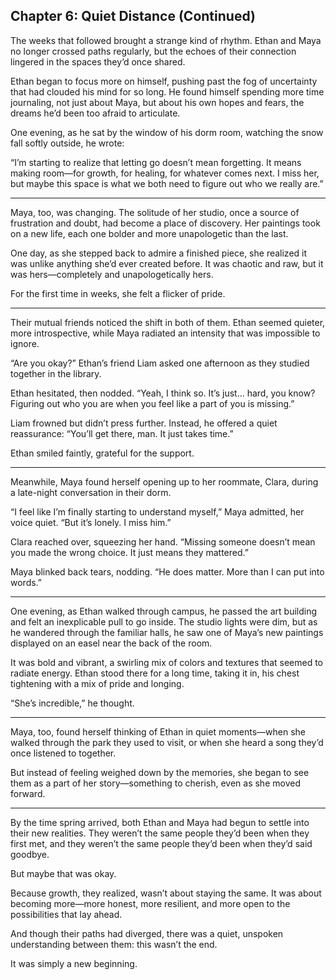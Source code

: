 ## Chapter 6: Quiet Distance (Continued)  

The weeks that followed brought a strange kind of rhythm. Ethan and Maya no longer crossed paths regularly, but the echoes of their connection lingered in the spaces they’d once shared.  

Ethan began to focus more on himself, pushing past the fog of uncertainty that had clouded his mind for so long. He found himself spending more time journaling, not just about Maya, but about his own hopes and fears, the dreams he’d been too afraid to articulate.  

One evening, as he sat by the window of his dorm room, watching the snow fall softly outside, he wrote:  

“I’m starting to realize that letting go doesn’t mean forgetting. It means making room—for growth, for healing, for whatever comes next. I miss her, but maybe this space is what we both need to figure out who we really are.”  

---

Maya, too, was changing. The solitude of her studio, once a source of frustration and doubt, had become a place of discovery. Her paintings took on a new life, each one bolder and more unapologetic than the last.  

One day, as she stepped back to admire a finished piece, she realized it was unlike anything she’d ever created before. It was chaotic and raw, but it was hers—completely and unapologetically hers.  

For the first time in weeks, she felt a flicker of pride.  

---

Their mutual friends noticed the shift in both of them. Ethan seemed quieter, more introspective, while Maya radiated an intensity that was impossible to ignore.  

“Are you okay?” Ethan’s friend Liam asked one afternoon as they studied together in the library.  

Ethan hesitated, then nodded. “Yeah, I think so. It’s just… hard, you know? Figuring out who you are when you feel like a part of you is missing.”  

Liam frowned but didn’t press further. Instead, he offered a quiet reassurance: “You’ll get there, man. It just takes time.”  

Ethan smiled faintly, grateful for the support.  

---

Meanwhile, Maya found herself opening up to her roommate, Clara, during a late-night conversation in their dorm.  

“I feel like I’m finally starting to understand myself,” Maya admitted, her voice quiet. “But it’s lonely. I miss him.”  

Clara reached over, squeezing her hand. “Missing someone doesn’t mean you made the wrong choice. It just means they mattered.”  

Maya blinked back tears, nodding. “He does matter. More than I can put into words.”  

---

One evening, as Ethan walked through campus, he passed the art building and felt an inexplicable pull to go inside. The studio lights were dim, but as he wandered through the familiar halls, he saw one of Maya’s new paintings displayed on an easel near the back of the room.  

It was bold and vibrant, a swirling mix of colors and textures that seemed to radiate energy. Ethan stood there for a long time, taking it in, his chest tightening with a mix of pride and longing.  

“She’s incredible,” he thought.  

---

Maya, too, found herself thinking of Ethan in quiet moments—when she walked through the park they used to visit, or when she heard a song they’d once listened to together.  

But instead of feeling weighed down by the memories, she began to see them as a part of her story—something to cherish, even as she moved forward.  

---

By the time spring arrived, both Ethan and Maya had begun to settle into their new realities. They weren’t the same people they’d been when they first met, and they weren’t the same people they’d been when they’d said goodbye.  

But maybe that was okay.  

Because growth, they realized, wasn’t about staying the same. It was about becoming more—more honest, more resilient, and more open to the possibilities that lay ahead.  

And though their paths had diverged, there was a quiet, unspoken understanding between them: this wasn’t the end.  

It was simply a new beginning.  
